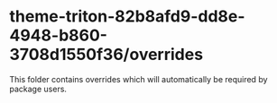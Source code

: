 # theme-triton-82b8afd9-dd8e-4948-b860-3708d1550f36/overrides

This folder contains overrides which will automatically be required by package users.
